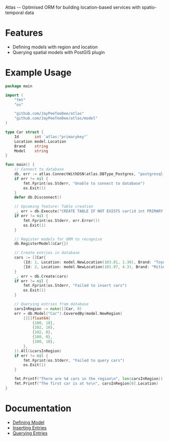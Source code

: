 Atlas -- Optimised ORM for building location-based services with spatio-temporal data

# Features
- Defining models with region and location
- Querying spatial models with PostGIS plugin

# Example Usage
```go
package main

import (
	"fmt"
	"os"

	"github.com/JayPeeTeeDee/atlas"
	"github.com/JayPeeTeeDee/atlas/model"
)

type Car struct {
	Id       int `atlas:"primarykey"`
	Location model.Location
	Brand    string
	Model    string
}

func main() {
	// Connect to database
	db, err := atlas.ConnectWithDSN(atlas.DBType_Postgres, "postgresql://username:password@localhost/database")
	if err != nil {
		fmt.Fprint(os.Stderr, "Unable to connect to database")
		os.Exit(1)
	}
	defer db.Disconnect()

	// Upcoming feature: Table creation
	_, err = db.Execute("CREATE TABLE IF NOT EXISTS car(id int PRIMARY KEY, location geography, brand varchar(100), model varchar(100));")
	if err != nil {
		fmt.Fprint(os.Stderr, err.Error())
		os.Exit(1)
	}

	// Register models for ORM to recognise
	db.RegisterModel(&Car{})

	// Create entries in database
	cars := []Car{
		{Id: 1, Location: model.NewLocation(103.81, 1.30), Brand: "Toyota", Model: "Corolla Altis"},
		{Id: 2, Location: model.NewLocation(101.97, 4.3), Brand: "Mitsubishi", Model: "Lancer"},
	}
	_, err = db.Create(cars)
	if err != nil {
		fmt.Fprint(os.Stderr, "Failed to insert cars")
		os.Exit(1)
	}

	// Querying entries from database
	carsInRegion := make([]Car, 0)
	err = db.Model("Car").CoveredBy(model.NewRegion(
		[][]float64{
			{100, 10},
			{102, 10},
			{102, 0},
			{100, 0},
			{100, 10},
		},
	)).All(&carsInRegion)
	if err != nil {
		fmt.Fprint(os.Stderr, "Failed to query cars")
		os.Exit(1)
	}

	fmt.Printf("There are %d cars in the region\n", len(carsInRegion))
	fmt.Printf("The first car is at %v\n", carsInRegion[0].Location)
}

```

# Documentation
- [Defining Model](https://github.com/JayPeeTeeDee/atlas/blob/master/docs/defining-model.md)
- [Inserting Entries](https://github.com/JayPeeTeeDee/atlas/blob/master/docs/inserting-entries.md)
- [Querying Entries](https://github.com/JayPeeTeeDee/atlas/blob/master/docs/querying-entries.md)


